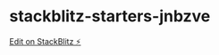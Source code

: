 # stackblitz-starters-jnbzve

[Edit on StackBlitz ⚡️](https://stackblitz.com/edit/stackblitz-starters-jnbzve)